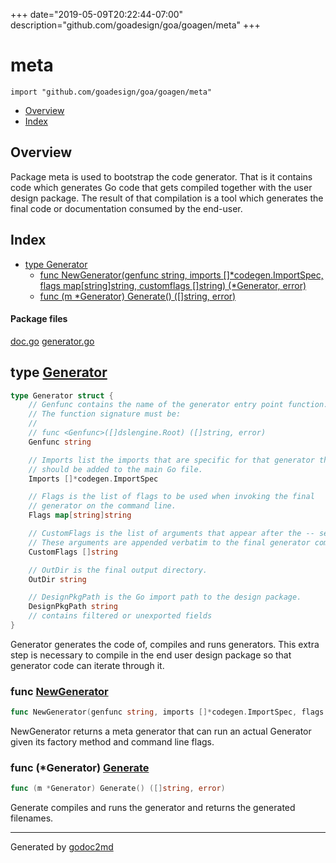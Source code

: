 +++
date="2019-05-09T20:22:44-07:00"
description="github.com/goadesign/goa/goagen/meta"
+++


# meta
`import "github.com/goadesign/goa/goagen/meta"`

* [Overview](#pkg-overview)
* [Index](#pkg-index)

## <a name="pkg-overview">Overview</a>
Package meta is used to bootstrap the code generator. That is it contains code which generates
Go code that gets compiled together with the user design package. The result of that compilation is
a tool which generates the final code or documentation consumed by the end-user.




## <a name="pkg-index">Index</a>
* [type Generator](#Generator)
  * [func NewGenerator(genfunc string, imports []*codegen.ImportSpec, flags map[string]string, customflags []string) (*Generator, error)](#NewGenerator)
  * [func (m *Generator) Generate() ([]string, error)](#Generator.Generate)


#### <a name="pkg-files">Package files</a>
[doc.go](/src/github.com/goadesign/goa/goagen/meta/doc.go) [generator.go](/src/github.com/goadesign/goa/goagen/meta/generator.go) 






## <a name="Generator">type</a> [Generator](/src/target/generator.go?s=397:1209#L21)
``` go
type Generator struct {
    // Genfunc contains the name of the generator entry point function.
    // The function signature must be:
    //
    // func <Genfunc>([]dslengine.Root) ([]string, error)
    Genfunc string

    // Imports list the imports that are specific for that generator that
    // should be added to the main Go file.
    Imports []*codegen.ImportSpec

    // Flags is the list of flags to be used when invoking the final
    // generator on the command line.
    Flags map[string]string

    // CustomFlags is the list of arguments that appear after the -- separator.
    // These arguments are appended verbatim to the final generator command line.
    CustomFlags []string

    // OutDir is the final output directory.
    OutDir string

    // DesignPkgPath is the Go import path to the design package.
    DesignPkgPath string
    // contains filtered or unexported fields
}

```
Generator generates the code of, compiles and runs generators.
This extra step is necessary to compile in the end user design package so
that generator code can iterate through it.







### <a name="NewGenerator">func</a> [NewGenerator](/src/target/generator.go?s=1337:1468#L51)
``` go
func NewGenerator(genfunc string, imports []*codegen.ImportSpec, flags map[string]string, customflags []string) (*Generator, error)
```
NewGenerator returns a meta generator that can run an actual Generator
given its factory method and command line flags.





### <a name="Generator.Generate">func</a> (\*Generator) [Generate](/src/target/generator.go?s=2124:2172#L83)
``` go
func (m *Generator) Generate() ([]string, error)
```
Generate compiles and runs the generator and returns the generated filenames.








- - -
Generated by [godoc2md](http://godoc.org/github.com/davecheney/godoc2md)
